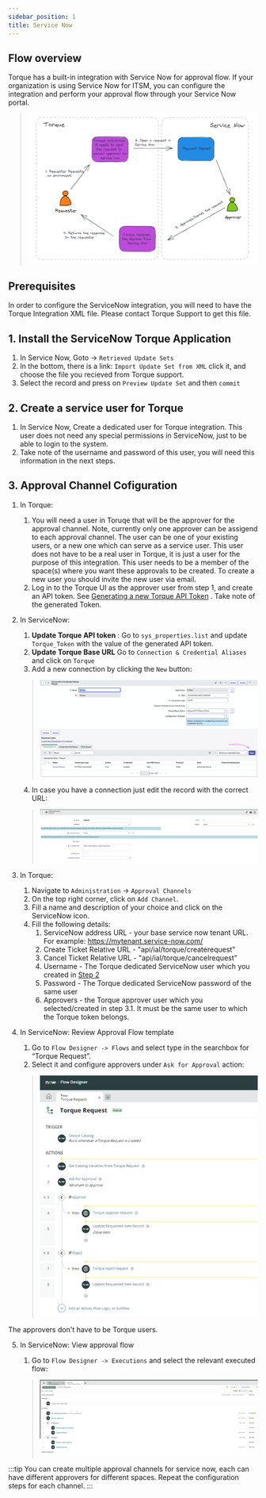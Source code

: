 ```yaml
---
sidebar_position: 1
title: Service Now
---
```


## __Flow overview__

Torque has a built-in integration with Service Now for approval flow. If your organization is using Service Now for ITSM, you can configure the integration and perform your approval flow through your Service Now portal.

> ![Locale Dropdown](/img/service_now_flow.png)

## __Prerequisites__
In order to configure the ServiceNow integration, you will need to have the Torque Integration XML file. Please contact Torque Support to get this file.


## 1. Install the ServiceNow Torque Application

   1. In Service Now, Goto -> `Retrieved Update Sets`
   2. In the bottom, there is a link: `Import Update Set from XML` click it, and choose the file you recieved from Torque support. 
   3. Select the record and press on `Preview Update Set` and then `commit`

## 2. Create a service user for Torque

   1. In Service Now, Create a dedicated user for Torque integration. This user does not need any special permissions in ServiceNow, just to be able to login to the system.
   2. Take note of the username and password of this user, you will need this information in the next steps.

## 3. Approval Channel Cofiguration

1. In Torque:

   1. You will need a user in Toruqe that will be the approver for the approval channel. Note, currently only one approver can be assigend to each approval channel. The user can be one of your existing users, or a new one which can serve as a service user. This user does not have to be a real user in Torque, it is just a user for the purpose of this integration. This user needs to be a member of the space(s) where you want these approvals to be created. 
   To create a new user you should invite the new user via email. 
   2. Log in to the Torque UI as the approver user from step 1, and create an API token. See [Generating a new Torque API Token](/rest-api/torque_api_tokens.md) . Take note of the generated Token.

2. In ServiceNow:
   
     1. **Update Torque API token** :  Go to `sys_properties.list` and update `Torque_Token` with the value of the generated API token.
     2. **Update Torque Base URL** Go to `Connection & Credential Aliases` and click on `Torque`
     3. Add a new connection by clicking the `New` button:
     > ![Locale Dropdown](/img/service_now_new.png)
     4. In case you have a connection just edit the record with the correct URL:
     > ![Locale Dropdown](/img/service_now_url.png)

3. In Torque:

     1. Navigate to `Administration` -> `Approval Channels`
     2. On the top right corner, click on `Add Channel`.
     3. Fill a name and description of your choice and click on the ServiceNow icon.
     4. Fill the following details:
        1. ServiceNow address URL - your base service now tenant URL. For example: https://mytenant.service-now.com/
        2. Create Ticket Relative URL - "api/ial/torque/createrequest"
        3. Cancel Ticket Relative URL - "api/ial/torque/cancelrequest"
        4. Username - The Torque dedicated ServiceNow user which you created in [Step 2](#2-create-a-service-user-for-torque)
        5. Password - The Torque dedicated ServiceNow password of the same user
        6. Approvers - the Torque approver user which you selected/created in step 3.1. It must be the same user to which the Torque token belongs.


4. In ServiceNow: Review Approval Flow template

   1. Go to `Flow Designer -> Flows` and select type in the searchbox for “Torque Request”.
   2. Select it and configure approvers under `Ask for Approval` action:
   > ![Locale Dropdown](/img/service_now_torque_request.png)

The approvers don't have to be Torque users.

5. In ServiceNow: View approval flow

   1. Go to `Flow Designer -> Executions` and select the relevant executed flow:
   > ![Locale Dropdown](/img/service_now_approval_flow.png)


:::tip
You can create multiple approval channels for service now, each can have different approvers for different spaces.
Repeat the configuration steps for each channel.
:::


